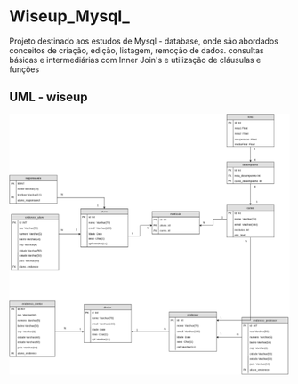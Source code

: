 # Wiseup_Mysql_
Projeto destinado aos estudos de Mysql - database, onde são abordados conceitos de criação, edição, listagem, remoção de dados. consultas básicas e intermediárias com Inner Join's e utilização de cláusulas e funções

## UML - wiseup 

![uml database wiseup](https://github.com/giocarvalho07/Wiseup_Mysql_/blob/master/wiseup2_page-0001.jpg)
